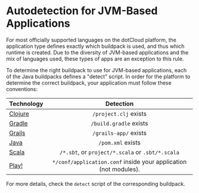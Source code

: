 # Autodetection for JVM-Based Applications

For most officially supported languages on the dotCloud platform, the application type defines exactly which buildpack is used, and thus which runtime is created. Due to the diversity of JVM-based applications and the mix of languages used, these types of apps are an exception to this rule.

To determine the right buildpack to use for JVM-based applications, each of the Java buildpacks defines a "detect" script. In order for the platform to determine the correct buildpack, your application must follow these conventions:

|Technology|Detection|
|:---------|:----------:|
|[Clojure][buildpack-clojure]|`/project.clj` exists|
|[Gradle][buildpack-gradle]|`/build.gradle` exists|
|[Grails][buildpack-grails]|`/grails-app/` exists|
|[Java][buildpack-java]|`/pom.xml` exists|
|[Scala][buildpack-scala]|`/*.sbt`, or `project/*.scala` or `.sbt/*.scala`|
|[Play!][buildpack-play]|`*/conf/application.conf` inside your application (not modules). |

For more details, check the `detect` script of the corresponding buildpack. 

[buildpack-clojure]: https://github.com/cloudControl/buildpack-clojure
[buildpack-gradle]: https://github.com/cloudControl/buildpack-gradle
[buildpack-grails]: https://github.com/cloudControl/buildpack-grails
[buildpack-java]: https://github.com/cloudControl/buildpack-java
[buildpack-scala]: https://github.com/cloudControl/buildpack-scala
[buildpack-play]: https://github.com/cloudControl/buildpack-play
